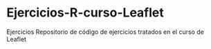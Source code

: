 # Ejercicios-R-curso-Leaflet
Ejercicios
Repositorio de código de ejercicios tratados en el curso de Leaflet
